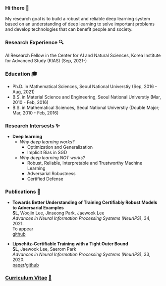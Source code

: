 ### Hi there 👋

My research goal is to build a robust and reliable deep learning system based on an understanding of deep learning to solve important problems and develop technologies that can benefit people and society.

### Research Experience 🔍
AI Research Fellow in the Center for AI and Natural Sciences, Korea Institute for Advanced Study (KIAS) (Sep, 2021-)

### Education 🎓
- Ph.D. in Mathematical Sciences, Seoul National Universtiy (Sep, 2016 - Aug, 2021)
- B.S. in Material Science and Engineering, Seoul National Universtiy (Mar, 2010 - Feb, 2016)
- B.S. in Mathematical Sciences, Seoul National Universtiy (Double Major; Mar, 2010 - Feb, 2016)


### Research Intersests ✨
- **Deep learning**
    - _Why deep learning works?_
        - Optimization and Generalization
        - Implicit Bias in SGD 
    - _Why deep learning NOT works?_
        - Robust, Reliable, Interpretable and Trustworthy Machine Learning
        - Adversarial Robustness
        - Certified Defense

### Publications 📝
- **Towards Better Understanding of Training Certifiably Robust Models to Adversarial Examples**<br>
**SL**, Woojin Lee, Jinseong Park, Jaewook Lee<br>
_Advances in Neural Information Processing Systems (NeurIPS)_, 34, 2021.<br>
To appear<br>
[github](https://github.com/sungyoon-lee/LossLandscapeMatters)

- **Lipschitz-Certifiable Training with a Tight Outer Bound**<br>
**SL**, Jaewook Lee, Saerom Park<br>
_Advances in Neural Information Processing Systems (NeurIPS)_, 33, 2020.<br>
[paper](https://papers.nips.cc/paper/2020/file/c46482dd5d39742f0bfd417b492d0e8e-Paper.pdf)/[github](https://github.com/sungyoon-lee/bcp)

### [Curriculum Vitae](https://s3.us-west-2.amazonaws.com/secure.notion-static.com/3ac7e8c7-8c9f-49cb-8279-1ce60f77f3ac/cv.pdf?X-Amz-Algorithm=AWS4-HMAC-SHA256&X-Amz-Credential=AKIAT73L2G45O3KS52Y5%2F20211014%2Fus-west-2%2Fs3%2Faws4_request&X-Amz-Date=20211014T065338Z&X-Amz-Expires=86400&X-Amz-Signature=d36c46ef857dff7e3362bd49c0218f194db96d2893ccf599e332756d66d89f91&X-Amz-SignedHeaders=host&response-content-disposition=filename%20%3D%22cv.pdf%22) [🌱](https://s3.us-west-2.amazonaws.com/secure.notion-static.com/3ac7e8c7-8c9f-49cb-8279-1ce60f77f3ac/cv.pdf?X-Amz-Algorithm=AWS4-HMAC-SHA256&X-Amz-Credential=AKIAT73L2G45O3KS52Y5%2F20211014%2Fus-west-2%2Fs3%2Faws4_request&X-Amz-Date=20211014T065338Z&X-Amz-Expires=86400&X-Amz-Signature=d36c46ef857dff7e3362bd49c0218f194db96d2893ccf599e332756d66d89f91&X-Amz-SignedHeaders=host&response-content-disposition=filename%20%3D%22cv.pdf%22)


<!--
**sungyoon-lee/sungyoon-lee** is a ✨ _special_ ✨ repository because its `README.md` (this file) appears on your GitHub profile.

Here are some ideas to get you started:

- 🔭 I’m currently working on ...
- 🌱 I’m currently learning ...
- 👯 I’m looking to collaborate on ...
- 🤔 I’m looking for help with ...
- 💬 Ask me about ...
- 📫 How to reach me: ...
- 😄 Pronouns: ...
- ⚡ Fun fact: ...
-->
